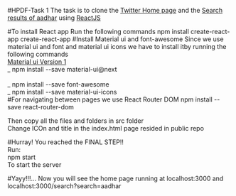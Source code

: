 #HPDF-Task 1
    The task is to clone the [Twitter Home page](https://www.twitter.com) 
            and the [Search results of aadhar](https://twitter.com/search?q=aadhaar) using [ReactJS](https://reactjs.org/)


#To install React app 
   Run the following commands 
        npm install create-react-app
        create-react-app <Project name>
#Install Material ui and font-awesome
Since we use material ui and font  and material ui icons we have to install itby running the following commands<br/>
    [Material ui Version 1](https://material-ui-next.com/)<br/>
    _    npm install --save material-ui@next<br/>  
    _    npm install --save font-awesome<br/>
    _    npm install --save material-ui-icons<br/>
 #For navigating between pages we use React Router DOM
      npm install --save react-router-dom<br/>

Then copy all the files and folders in src folder<br/>
      Change ICOn and title in the index.html page resided in public repo<br/>


#Hurray! You reached the FINAL STEP!!  
     Run:<br/>npm start  <br/>
  To start the server <br/>

#Yayy!!!... Now you will see the home page running at localhost:3000 and localhost:3000/search?search=aadhar


